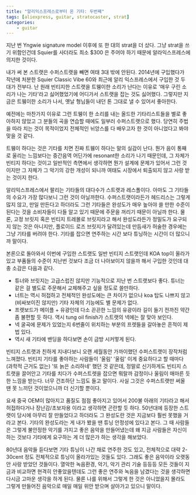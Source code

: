 ```yaml
---
title: "알리익스프레스로부터 온 기타: 두번째"
tags: [aliexpress, guitar, stratocaster, strat]
categories:
    - guitar
---
```


지난 번 Yngwie signature model 이후에 또 한 대의 strat을 더 샀다. 그냥 strat을 쓰기 위함인건데 Squier를 사더라도 최소 $300 은 주어야 하기 때문에 알라익스프레스에 의지한 것이다.

내가 써 본 스트랫은 수퍼스트랫을 빼면 여태 3대 밖에 안된다. 2014년에 구입했다가 작년에 처분한 Squier Classic Vibe 60와 최근에 알리 익스프레스에서 구입한 것 두 대가 전부다. 난 원래 빈티지한 스트랫을 트웽이한 소리가 난다는 이유로 '매우 구린 소리가 나는 기타'라고 싫어했었기에 어디가서 스트랫을 잡는 것도 싫어했다. 그렇지만 지금은 트웽이한 소리가 나서, 옛날 형님들이 내던 톤 그대로 낼 수 있어서 좋아한다. 

예전에는 마찬가지 이유로 그런 트웽이 한 소리를 내는 올드한 기타리스트들을 별로 좋아하지 않았고 그 분들의 곡을 연습할 때에도 일부러 수퍼스트랫으로 했다. 당연히 주법을 따라 치는 것이 목적이었지 전체적인 뉘앙스를 다 배우고자 한 것이 아니었다고 봐야 맞을 것 같다. 

트웽이 하다는 것은 기타를 치면 진짜 트웽이 하다는 말의 실감이 난다. 뭔가 음이 통째로 울리는 느낌보다는 중간음역 어딘가에 resonant한 소리가 나기 때문인데, 그 자체가 빈티지 하다는 것이고 일반적인 측면에서 생각하면 뭔가 설계에 문제가 있어서 그런 것이지만 그 자체가 그 악기의 강한 개성이 되니까 여태도 시장에서 퇴출되지 않고 사랑 받는 것이지 한다.

알리익스프레스에서 팔리는 기타들의 대다수가 스트랫과 레스폴이다. 아마도 그 기타들의 수요가 가장 많다보니 그런 것이 아닐까한다. 수퍼스트랫이라든가 헤드리스는 그렇게 많지 않고, 만일 만든다고 하더라도 그런 기타들은 완성도가 매우 높아야 쓸 만한 수준이 된다는 것을 소비자들이 다들 알고 있기 때문에 주문을 꺼리기 때문이 아닐까 한다. 물론, 고정 브릿지 혹은 빈티지 트레몰로 브릿지라고 해서 완성도라든가 정밀도가 요구되지 않는 것은 아니지만, 플로이드 로즈 브릿지가 달려있는데 만듬새가 허술한 경우에는 그냥 기타를 버려야 한다. 기타를 잡으면 연주하는 시간 보다 튜닝하는 시간이 더 많으니까 말이다.

본론으로 돌아와서 이번에 구입한 스트랫도 일반 빈티지 스트랫인데 KOA top이 올라가있고 부품들의 수준이 지난번 것보다 조금 더 나아보이지 않을까 해서 구입한 것인데 대충 소감은 다음과 같다.

- 튜너와 브릿지는 고급스럽진 않지만 기능적으로 지난 번 스트랫보다 좋다. 튜너는 같은 걸 별도로 주문해서 교체해주고 싶을 정도로 쓸만하다.
- 너트는 역시 허접하고 전체적인 완성도에는 큰 차이가 없으나 koa 탑도 나쁘지 않고 (비싸보이진 않지만) 기타 자체의 기능에도 별 문제가 없다.
- 프렛보드가 메이플 + 유광인데 다소 끈끈한 느낌의 유광이라 길이 들기 전까진 약간 좀 불편할 듯 하다. 역시 tung oil finish가 스트랫의 넥에는 잘 맞아 보인다.
- 넥 굴곡에 문제가 있었는지 6번줄이 위치하는 부분의 프렛들을 갈아놓은 흔적이 제법 있다.
- 역시 새 기타에 밴딩을 하다보면 손이 금방 시커멓게 된다. 

빈티지 스트랫과 친하게 지내다보니 오랜 세월동안 가까이했던 수퍼스트랫이 장작처럼 느껴졌다. 빈티지 기타를 좋아하는 사람들이 '울림' '울림' 이게 중요하다고 할 때마다 (과학적 근거도 없는) '또 늙은 소리하네' 했던 것 같은데, 정말로 신기하게도 빈티지 스트랫을 끌어안고 기타를 치다가 수퍼스트렛을 잡으면 뭐랄까 감정이나 울림이 매마른 듯한 느낌을 받는다. 너무 건조하단 느낌도 들고 말이다. 사실 그것은 수퍼스트랫만 써올 땐 못 느끼던 것이었으니까 더 신기할 뿐이다. 

요새 중국 OEM이 많아지고 품질도 점점 좋아지고 있어서 200불 아래의 기타라고 해서 허접하다거나 장난감/초보자용 이라고 생각하면 곤란할 듯 하다. 50년대에 등장한 스트랫이 당시에 아무리 잘 만들었다고 하더라도 그 완성도란 것은 지금보다 훨씬 못했을 거라고 본다. 기타의 완성도라는 게 내가 봤을 땐 튜닝 안정성에 있다고 본다. 그 때 사람들은 그렇게 불안정한 악기를 가지고 좋은 음악을 만들어냈는데 왜 지금 사람들은 자신이 하는 것보다 기타에게 요구하는 게 더 많은가 하는 생각을 해보았다. 

80년대 음악들 듣다보면 기타 튜닝이 나간 채로 연주한 것도 있고, 전체적으로 대략 2-30cent 정도 전체적으로 튜닝이 올라가있는 것들도 있다. 그래도 좋은 음악이라 오랫동안 사랑 받았던 것들이다. 열악한 녹음환경, 악기, 악기 관리 기술 등등등 모든 것들이 지금과 비교하면 현격히 안좋았을텐데도 그런 좋은 연주와 녹음을 남겼다는 것을 생각하면 다시금 고마운 생각을 하게 된다. 물론 나를 위해서 그렇게 한 것은 아니었을지 몰라도 그렇게 만들어진 음악으로 매일 매일 위안 받으며 살아가고 있으니 말이다. 

